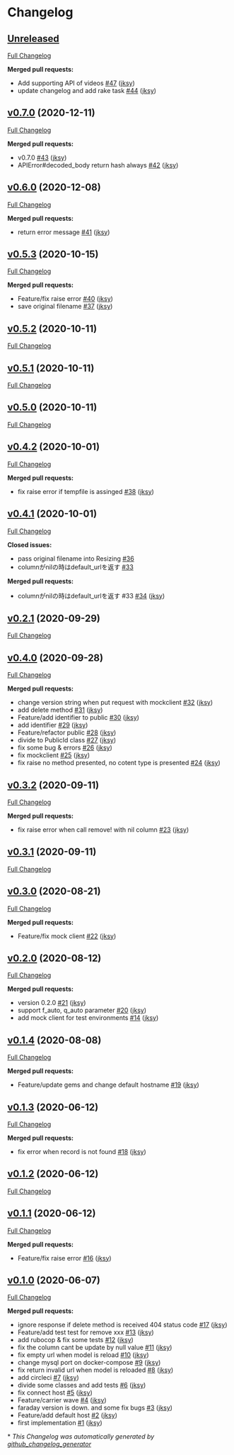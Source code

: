 # Changelog

## [Unreleased](https://github.com/jksy/resizing-gem/tree/v0.8.0)

[Full Changelog](https://github.com/jksy/resizing-gem/compare/v0.7.0...v0.8.0)

**Merged pull requests:**

- Add supporting API of videos [\#47](https://github.com/jksy/resizing-gem/pull/47) ([jksy](https://github.com/jksy))
- update changelog and add rake task [\#44](https://github.com/jksy/resizing-gem/pull/44) ([jksy](https://github.com/jksy))

## [v0.7.0](https://github.com/jksy/resizing-gem/tree/v0.7.0) (2020-12-11)

[Full Changelog](https://github.com/jksy/resizing-gem/compare/v0.6.0...v0.7.0)

**Merged pull requests:**

- v0.7.0 [\#43](https://github.com/jksy/resizing-gem/pull/43) ([jksy](https://github.com/jksy))
- APIError\#decoded\_body return hash always [\#42](https://github.com/jksy/resizing-gem/pull/42) ([jksy](https://github.com/jksy))

## [v0.6.0](https://github.com/jksy/resizing-gem/tree/v0.6.0) (2020-12-08)

[Full Changelog](https://github.com/jksy/resizing-gem/compare/v0.5.3...v0.6.0)

**Merged pull requests:**

- return error message [\#41](https://github.com/jksy/resizing-gem/pull/41) ([jksy](https://github.com/jksy))

## [v0.5.3](https://github.com/jksy/resizing-gem/tree/v0.5.3) (2020-10-15)

[Full Changelog](https://github.com/jksy/resizing-gem/compare/v0.5.2...v0.5.3)

**Merged pull requests:**

- Feature/fix raise error [\#40](https://github.com/jksy/resizing-gem/pull/40) ([jksy](https://github.com/jksy))
- save original filename [\#37](https://github.com/jksy/resizing-gem/pull/37) ([jksy](https://github.com/jksy))

## [v0.5.2](https://github.com/jksy/resizing-gem/tree/v0.5.2) (2020-10-11)

[Full Changelog](https://github.com/jksy/resizing-gem/compare/v0.5.1...v0.5.2)

## [v0.5.1](https://github.com/jksy/resizing-gem/tree/v0.5.1) (2020-10-11)

[Full Changelog](https://github.com/jksy/resizing-gem/compare/v0.5.0...v0.5.1)

## [v0.5.0](https://github.com/jksy/resizing-gem/tree/v0.5.0) (2020-10-11)

[Full Changelog](https://github.com/jksy/resizing-gem/compare/v0.4.2...v0.5.0)

## [v0.4.2](https://github.com/jksy/resizing-gem/tree/v0.4.2) (2020-10-01)

[Full Changelog](https://github.com/jksy/resizing-gem/compare/v0.4.1...v0.4.2)

**Merged pull requests:**

- fix raise error if tempfile is assinged [\#38](https://github.com/jksy/resizing-gem/pull/38) ([jksy](https://github.com/jksy))

## [v0.4.1](https://github.com/jksy/resizing-gem/tree/v0.4.1) (2020-10-01)

[Full Changelog](https://github.com/jksy/resizing-gem/compare/v0.2.1...v0.4.1)

**Closed issues:**

- pass original filename into Resizing [\#36](https://github.com/jksy/resizing-gem/issues/36)
- columnがnilの時はdefault\_urlを返す [\#33](https://github.com/jksy/resizing-gem/issues/33)

**Merged pull requests:**

- columnがnilの時はdefault\_urlを返す \#33 [\#34](https://github.com/jksy/resizing-gem/pull/34) ([jksy](https://github.com/jksy))

## [v0.2.1](https://github.com/jksy/resizing-gem/tree/v0.2.1) (2020-09-29)

[Full Changelog](https://github.com/jksy/resizing-gem/compare/v0.4.0...v0.2.1)

## [v0.4.0](https://github.com/jksy/resizing-gem/tree/v0.4.0) (2020-09-28)

[Full Changelog](https://github.com/jksy/resizing-gem/compare/v0.3.2...v0.4.0)

**Merged pull requests:**

- change version string when put request with mockclient [\#32](https://github.com/jksy/resizing-gem/pull/32) ([jksy](https://github.com/jksy))
- add delete method [\#31](https://github.com/jksy/resizing-gem/pull/31) ([jksy](https://github.com/jksy))
- Feature/add identifier to public [\#30](https://github.com/jksy/resizing-gem/pull/30) ([jksy](https://github.com/jksy))
- add identifier [\#29](https://github.com/jksy/resizing-gem/pull/29) ([jksy](https://github.com/jksy))
- Feature/refactor public [\#28](https://github.com/jksy/resizing-gem/pull/28) ([jksy](https://github.com/jksy))
- divide to PublicId class [\#27](https://github.com/jksy/resizing-gem/pull/27) ([jksy](https://github.com/jksy))
- fix some bug & errors [\#26](https://github.com/jksy/resizing-gem/pull/26) ([jksy](https://github.com/jksy))
- fix mockclient [\#25](https://github.com/jksy/resizing-gem/pull/25) ([jksy](https://github.com/jksy))
- fix raise no method presented, no cotent type is presented [\#24](https://github.com/jksy/resizing-gem/pull/24) ([jksy](https://github.com/jksy))

## [v0.3.2](https://github.com/jksy/resizing-gem/tree/v0.3.2) (2020-09-11)

[Full Changelog](https://github.com/jksy/resizing-gem/compare/v0.3.1...v0.3.2)

**Merged pull requests:**

- fix raise error when call remove! with nil column [\#23](https://github.com/jksy/resizing-gem/pull/23) ([jksy](https://github.com/jksy))

## [v0.3.1](https://github.com/jksy/resizing-gem/tree/v0.3.1) (2020-09-11)

[Full Changelog](https://github.com/jksy/resizing-gem/compare/v0.3.0...v0.3.1)

## [v0.3.0](https://github.com/jksy/resizing-gem/tree/v0.3.0) (2020-08-21)

[Full Changelog](https://github.com/jksy/resizing-gem/compare/v0.2.0...v0.3.0)

**Merged pull requests:**

- Feature/fix mock client [\#22](https://github.com/jksy/resizing-gem/pull/22) ([jksy](https://github.com/jksy))

## [v0.2.0](https://github.com/jksy/resizing-gem/tree/v0.2.0) (2020-08-12)

[Full Changelog](https://github.com/jksy/resizing-gem/compare/v0.1.4...v0.2.0)

**Merged pull requests:**

- version 0.2.0 [\#21](https://github.com/jksy/resizing-gem/pull/21) ([jksy](https://github.com/jksy))
- support f\_auto, q\_auto parameter [\#20](https://github.com/jksy/resizing-gem/pull/20) ([jksy](https://github.com/jksy))
- add mock client for test environments [\#14](https://github.com/jksy/resizing-gem/pull/14) ([jksy](https://github.com/jksy))

## [v0.1.4](https://github.com/jksy/resizing-gem/tree/v0.1.4) (2020-08-08)

[Full Changelog](https://github.com/jksy/resizing-gem/compare/v0.1.3...v0.1.4)

**Merged pull requests:**

- Feature/update gems and change default hostname [\#19](https://github.com/jksy/resizing-gem/pull/19) ([jksy](https://github.com/jksy))

## [v0.1.3](https://github.com/jksy/resizing-gem/tree/v0.1.3) (2020-06-12)

[Full Changelog](https://github.com/jksy/resizing-gem/compare/v0.1.2...v0.1.3)

**Merged pull requests:**

- fix error when record is not found [\#18](https://github.com/jksy/resizing-gem/pull/18) ([jksy](https://github.com/jksy))

## [v0.1.2](https://github.com/jksy/resizing-gem/tree/v0.1.2) (2020-06-12)

[Full Changelog](https://github.com/jksy/resizing-gem/compare/v0.1.1...v0.1.2)

## [v0.1.1](https://github.com/jksy/resizing-gem/tree/v0.1.1) (2020-06-12)

[Full Changelog](https://github.com/jksy/resizing-gem/compare/v0.1.0...v0.1.1)

**Merged pull requests:**

- Feature/fix raise error [\#16](https://github.com/jksy/resizing-gem/pull/16) ([jksy](https://github.com/jksy))

## [v0.1.0](https://github.com/jksy/resizing-gem/tree/v0.1.0) (2020-06-07)

[Full Changelog](https://github.com/jksy/resizing-gem/compare/e817d9b883425ddae3e42439ccd1a9d2e270c363...v0.1.0)

**Merged pull requests:**

- ignore response if delete method is received 404 status code [\#17](https://github.com/jksy/resizing-gem/pull/17) ([jksy](https://github.com/jksy))
- Feature/add test test for remove xxx [\#13](https://github.com/jksy/resizing-gem/pull/13) ([jksy](https://github.com/jksy))
- add rubocop & fix some tests [\#12](https://github.com/jksy/resizing-gem/pull/12) ([jksy](https://github.com/jksy))
- fix the column cant be update by null value [\#11](https://github.com/jksy/resizing-gem/pull/11) ([jksy](https://github.com/jksy))
- fix empty url when model is reload [\#10](https://github.com/jksy/resizing-gem/pull/10) ([jksy](https://github.com/jksy))
- change mysql port on docker-compose [\#9](https://github.com/jksy/resizing-gem/pull/9) ([jksy](https://github.com/jksy))
- fix return invalid url when model is reloaded [\#8](https://github.com/jksy/resizing-gem/pull/8) ([jksy](https://github.com/jksy))
- add circleci [\#7](https://github.com/jksy/resizing-gem/pull/7) ([jksy](https://github.com/jksy))
- divide some classes and add tests [\#6](https://github.com/jksy/resizing-gem/pull/6) ([jksy](https://github.com/jksy))
- fix connect host [\#5](https://github.com/jksy/resizing-gem/pull/5) ([jksy](https://github.com/jksy))
- Feature/carrier wave [\#4](https://github.com/jksy/resizing-gem/pull/4) ([jksy](https://github.com/jksy))
- faraday version is down. and some fix bugs [\#3](https://github.com/jksy/resizing-gem/pull/3) ([jksy](https://github.com/jksy))
- Feature/add default host [\#2](https://github.com/jksy/resizing-gem/pull/2) ([jksy](https://github.com/jksy))
- first implementation [\#1](https://github.com/jksy/resizing-gem/pull/1) ([jksy](https://github.com/jksy))



\* *This Changelog was automatically generated by [github_changelog_generator](https://github.com/github-changelog-generator/github-changelog-generator)*
